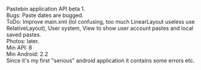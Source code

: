 Pastebin application API beta 1.<br />
Bugs: Paste dates are bugged. <br />
ToDo: Improve main.xml (lol confusing, too much LinearLayout useless use RelativeLayout), User system, View to show user account pastes and local saved pastes. <br />
Photos: later. <br />
Min API: 8 <br />
Min Android: 2.2<br />
Since it's my first "serious" android application it contains some errors etc.